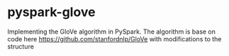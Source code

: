 # pyspark-glove
Implementing the GloVe algorithm in PySpark. The algorithm is base on code here https://github.com/stanfordnlp/GloVe with modifications to the structure
